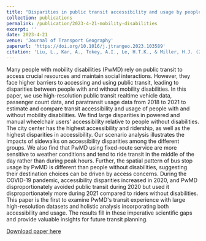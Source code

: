 ```yaml
---
title: "Disparities in public transit accessibility and usage by people with mobility disabilities: An evaluation using high-resolution transit data"
collection: publications
permalink: /publication/2023-4-21-mobility-disabilities
excerpt: ''
date: 2023-4-21
venue: 'Journal of Transport Geography'
paperurl: 'https://doi.org/10.1016/j.jtrangeo.2023.103589'
citation: 'Liu, L., Kar, A., Tokey, A.I., Le, H.T.K., & Miller, H.J. (2023). &quot;Disparities in public transit accessibility and usage by people with mobility disabilities: An evaluation using high-resolution transit data.&quot; <i>Journal of Transport Geography</i>.'
---
```

Many people with mobility disabilities (PwMD) rely on public transit to access crucial resources and maintain social interactions. However, they face higher barriers to accessing and using public transit, leading to disparities between people with and without mobility disabilities. In this paper, we use high-resolution public transit realtime vehicle data, passenger count data, and paratransit usage data from 2018 to 2021 to estimate and compare transit accessibility and usage of people with and without mobility disabilities. We find large disparities in powered and manual wheelchair users' accessibility relative to people without disabilities. The city center has the highest accessibility and ridership, as well as the highest disparities in accessibility. Our scenario analysis illustrates the impacts of sidewalks on accessibility disparities among the different groups. We also find that PwMD using fixed-route service are more sensitive to weather conditions and tend to ride transit in the middle of the day rather than during peak hours. Further, the spatial pattern of bus stop usage by PwMD is different than people without disabilities, suggesting their destination choices can be driven by access concerns. During the COVID-19 pandemic, accessibility disparities increased in 2020, and PwMD disproportionately avoided public transit during 2020 but used it disproportionately more during 2021 compared to riders without disabilities. This paper is the first to examine PwMD's transit experience with large high-resolution datasets and holistic analysis incorporating both accessibility and usage. The results fill in these imperative scientific gaps and provide valuable insights for future transit planning.

[Download paper here](/files/mobility_disabilities.pdf)
